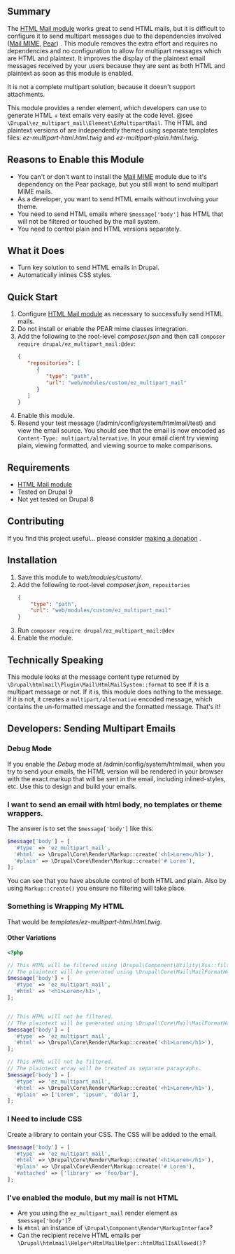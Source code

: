 ## Summary

The [HTML Mail module](https://www.drupal.org/project/htmlmail) works great to send HTML mails, but it is difficult to configure it to send multipart messages due to the dependencies involved ([Mail MIME](https://www.drupal.org/project/mailmime), [Pear](https://pear.php.net/package/Mail_Mime)) . This module removes the extra effort and requires no dependencies and no configuration to allow for multipart messages which are HTML and plaintext. It improves the display of the plaintext email messages received by your users because they are sent as both HTML and plaintext as soon as this module is enabled.

It is not a complete multipart solution, because it doesn't support attachments.

This module provides a render element, which developers can use to generate HTML + text emails very easily at the code level. @see `\Drupal\ez_multipart_mail\Element\EzMultipartMail`. The HTML and plaintext versions of are independently themed using separate templates files: _ez-multipart-html.html.twig_ and _ez-multipart-plain.html.twig_.

## Reasons to Enable this Module

* You can't or don't want to install the [Mail MIME](https://www.drupal.org/project/mailmime) module due to it's dependency on the Pear package, but you still want to send multipart MIME mails.
* As a developer, you want to send HTML emails without involving your theme.
* You need to send HTML emails where `$message['body']` has HTML that will not be filtered or touched by the mail system.
* You need to control plain and HTML versions separately.

## What it Does

* Turn key solution to send HTML emails in Drupal.
* Automatically inlines CSS styles.

## Quick Start

1. Configure [HTML Mail module](https://www.drupal.org/project/htmlmail) as necessary to successfully send HTML mails.
2. Do not install or enable the PEAR mime classes integration.
3. Add the following to the root-level _composer.json_ and then call `composer require drupal/ez_multipart_mail:@dev`:
   ```json
   {
      "repositories": [
         {
            "type": "path",
            "url": "web/modules/custom/ez_multipart_mail"
         }
      ]
   } 
   ```
4. Enable this module.
5. Resend your test message (/admin/config/system/htmlmail/test) and view the email source. You should see that the email is now encoded as `Content-Type: multipart/alternative`. In your email client try viewing plain, viewing formatted, and viewing source to make comparisons.

## Requirements

* [HTML Mail module](https://www.drupal.org/project/htmlmail)
* Tested on Drupal 9
* Not yet tested on Drupal 8

## Contributing

If you find this project useful... please consider [making a donation](https://www.paypal.com/cgi-bin/webscr?cmd=_s-xclick&hosted_button_id=4E5KZHDQCEUV8&item_name=Gratitude%20for%20aklump%2Fez_multipart_mail)
.

## Installation

1. Save this module to _web/modules/custom/_.
2. Add the following to root-level _composer.json_, `repositories`
    ```json
    {
        "type": "path",
        "url": "web/modules/custom/ez_multipart_mail"
    } 
    ```
3. Run `composer require drupal/ez_multipart_mail:@dev`
4. Enable the module.

## Technically Speaking

This module looks at the message content type returned by `\Drupal\htmlmail\Plugin\Mail\HtmlMailSystem::format` to see if it is a multipart message or not. If it is, this module does nothing to the message. If it is not, it creates a `multipart/alternative` encoded message, which contains the un-formatted message and the formatted message. That's it!

## Developers: Sending Multipart Emails

### Debug Mode

If you enable the _Debug_ mode at /admin/config/system/htmlmail, when you try to send your emails, the HTML version will be rendered in your browser with the exact markup that will be sent in the email, including inlined-styles, etc. Use this to design and build your emails.

### I want to send an email with html body, no templates or theme wrappers.

The answer is to set the `$message['body']` like this:

```php
$message['body'] = [
  '#type' => 'ez_multipart_mail',
  '#html' => \Drupal\Core\Render\Markup::create('<h1>Lorem</h1>'),
  '#plain' => \Drupal\Core\Render\Markup::create('# Lorem'),
];
```

You can see that you have absolute control of both HTML and plain. Also by using `Markup::create()` you ensure no filtering will take place.

### Something is Wrapping My HTML

That would be _templates/ez-multipart-html.html.twig_.

#### Other Variations

```php
<?php

// This HTML will be filtered using \Drupal\Component\Utility\Xss::filter().
// The plaintext will be generated using \Drupal\Core\Mail\MailFormatHelper::htmlToText().
$message['body'] = [
  '#type' => 'ez_multipart_mail',
  '#html' => '<h1>Lorem</h1>',
];


// This HTML will not be filtered.
// The plaintext will be generated using \Drupal\Core\Mail\MailFormatHelper::htmlToText().
$message['body'] = [
  '#type' => 'ez_multipart_mail',
  '#html' => \Drupal\Core\Render\Markup::create('<h1>Lorem</h1>'),
];

// This HTML will not be filtered.
// The plaintext array will be treated as separate paragraphs.
$message['body'] = [
  '#type' => 'ez_multipart_mail',
  '#html' => \Drupal\Core\Render\Markup::create('<h1>Lorem</h1>'),
  '#plain' => ['Lorem', 'ipsum', 'dolar'],
];
```

### I Need to include CSS

Create a library to contain your CSS. The CSS will be added to the email.

```php
$message['body'] = [
  '#type' => 'ez_multipart_mail',
  '#html' => \Drupal\Core\Render\Markup::create('<h1>Lorem</h1>'),
  '#plain' => \Drupal\Core\Render\Markup::create('# Lorem'),
  '#attached' => ['library' => 'foo/bar'],
];
```

### I've enabled the module, but my mail is not HTML

* Are you using the `ez_multipart_mail` render element as `$message['body']`?
* Is `#html` an instance of `\Drupal\Component\Render\MarkupInterface`?
* Can the recipient receive HTML emails per `\Drupal\htmlmail\Helper\HtmlMailHelper::htmlMailIsAllowed()`?
